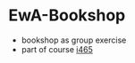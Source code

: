 # EwA-Bookshop

* bookshop as group exercise
* part of course [i465](https://github.com/s72785/notes/tree/master/i465/)
